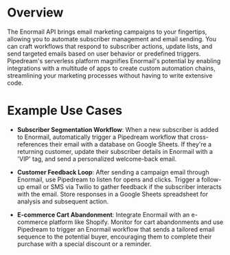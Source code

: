 # Overview

The Enormail API brings email marketing campaigns to your fingertips, allowing you to automate subscriber management and email sending. You can craft workflows that respond to subscriber actions, update lists, and send targeted emails based on user behavior or predefined triggers. Pipedream's serverless platform magnifies Enormail's potential by enabling integrations with a multitude of apps to create custom automation chains, streamlining your marketing processes without having to write extensive code.

# Example Use Cases

- **Subscriber Segmentation Workflow**: When a new subscriber is added to Enormail, automatically trigger a Pipedream workflow that cross-references their email with a database on Google Sheets. If they're a returning customer, update their subscriber details in Enormail with a 'VIP' tag, and send a personalized welcome-back email.

- **Customer Feedback Loop**: After sending a campaign email through Enormail, use Pipedream to listen for opens and clicks. Trigger a follow-up email or SMS via Twilio to gather feedback if the subscriber interacts with the email. Store responses in a Google Sheets spreadsheet for analysis and subsequent action.

- **E-commerce Cart Abandonment**: Integrate Enormail with an e-commerce platform like Shopify. Monitor for cart abandonments and use Pipedream to trigger an Enormail workflow that sends a tailored email sequence to the potential buyer, encouraging them to complete their purchase with a special discount or a reminder.
